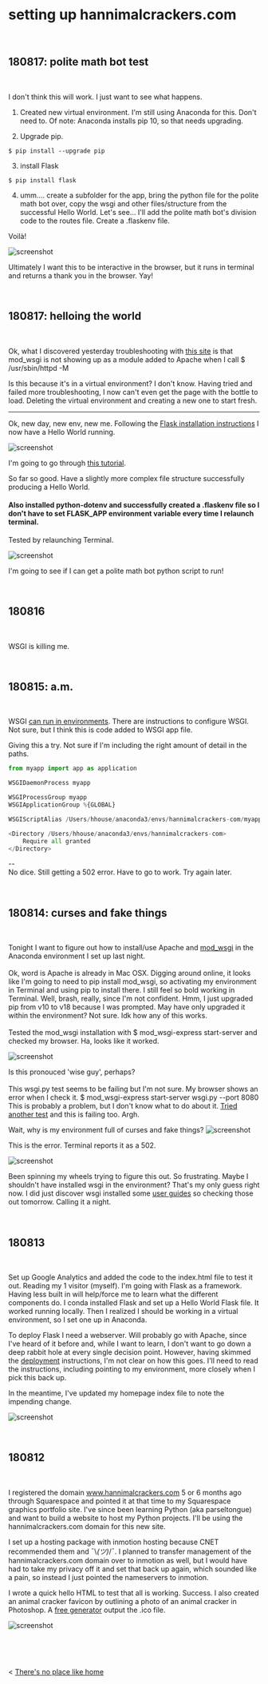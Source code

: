 
# setting up hannimalcrackers.com


&nbsp;
&nbsp;


## 180817: polite math bot test
&nbsp;

I don't think this will work. I just want to see what happens.

1. Created new virtual environment. I'm still using Anaconda for this. Don't need to. Of note: Anaconda installs pip 10, so that needs upgrading.


2. Upgrade pip. 


```
$ pip install --upgrade pip
```

3. install Flask
```
$ pip install flask
```

4. umm....  create a subfolder for the app, bring the python file for the polite math bot over, copy the wsgi and other files/structure from the successful Hello World. Let's see... I'll add the polite math bot's division code to the routes file. Create a .flaskenv file.

Voilà!

![screenshot](http://hannimalcrackers.github.io/parseltongue/img/mathbotworks_180817.png)

Ultimately I want this to be interactive in the browser, but it runs in terminal and returns a thank you in the browser. Yay!

&nbsp;
&nbsp;


## 180817: helloing the world
&nbsp;

Ok, what I discovered yesterday troubleshooting with [this site](file:///Users/hhouse/anaconda3/envs/HannimalCrackers-com/lib/python3.6/site-packages/mod_wsgi/docs/user-guides/checking-your-installation.html) is that mod_wsgi is not showing up as a module added to Apache when I call $ /usr/sbin/httpd -M

Is this because it's in a virtual environment? I don't know. Having tried and failed more troubleshooting, I now can't even get the page with the bottle to load. Deleting the virtual environment and creating a new one to start fresh.

----

Ok, new day, new env, new me. Following the [Flask installation instructions](http://flask.pocoo.org/docs/1.0/quickstart/) I now have a Hello World running.

![screenshot](http://hannimalcrackers.github.io/parseltongue/img/helloworld180817.png)


I'm going to go through [this tutorial](https://blog.miguelgrinberg.com/post/the-flask-mega-tutorial-part-i-hello-world). 

So far so good. Have a slightly more complex file structure successfully producing a Hello World. 

#### Also installed python-dotenv and successfully created a .flaskenv file so I don't have to set FLASK_APP environment variable every time I relaunch terminal. 

Tested by relaunching Terminal.

![screenshot](http://hannimalcrackers.github.io/parseltongue/img/hellohello_180817.png)

I'm going to see if I can get a polite math bot python script to run!

&nbsp;
&nbsp;


## 180816
&nbsp;

WSGI is killing me.



&nbsp;
&nbsp;


## 180815: a.m.
&nbsp;

WSGI [can run in environments](https://modwsgi.readthedocs.io/en/develop/user-guides/virtual-environments.html). There are instructions to configure WSGI. Not sure, but I think this is code added to WSGI app file.

Giving this a try. Not sure if I'm including the right amount of detail in the paths.
```python
from myapp import app as application

WSGIDaemonProcess myapp

WSGIProcessGroup myapp
WSGIApplicationGroup %{GLOBAL}

WSGIScriptAlias /Users/hhouse/anaconda3/envs/hannimalcrackers-com/myapp/myapp.wsgi

<Directory /Users/hhouse/anaconda3/envs/hannimalcrackers-com>
    Require all granted
</Directory>
```
--<br>
No dice. Still getting a 502 error. Have to go to work. Try again later.

&nbsp;
&nbsp;


## 180814: curses and fake things
&nbsp;

Tonight I want to figure out how to install/use Apache and [mod_wsgi](https://pypi.org/project/mod_wsgi/) in the Anaconda environment I set up last night. <br>
<br>
Ok, word is Apache is already in Mac OSX. Digging around online, it looks like I'm going to need to pip install mod_wsgi, so activating my environment in Terminal and using pip to install there. I still feel so bold working in Terminal. Well, brash, really, since I'm not confident. Hmm, I just upgraded pip from v10 to v18 because I was prompted. May have only upgraded it within the environment? Not sure. Idk how any of this works. <br>
<br>
Tested the mod_wsgi installation with $ mod_wsgi-express start-server and checked my browser. Ha, looks like it worked.

![screenshot](http://hannimalcrackers.github.io/parseltongue/img/mod_wsgi_works.png)

Is this pronouced 'wise guy', perhaps? <br>
<br>
This wsgi.py test seems to be failing but I'm not sure. My browser shows an error when I check it.  $ mod_wsgi-express start-server wsgi.py --port 8080 <br>
This is probably a problem, but I don't know what to do about it. [Tried another test](https://davidhamann.de/2017/08/05/running-flask-with-wsgi-on-macos/) and this is failing too. Argh.
<br>

Wait, why is my environment full of curses and fake things?
![screenshot](http://hannimalcrackers.github.io/parseltongue/img/fakeandcurses.png)

This is the error. Terminal reports it as a 502.

![screenshot](http://hannimalcrackers.github.io/parseltongue/img/fail_180814.png)

Been spinning my wheels trying to figure this out. So frustrating. Maybe I shouldn't have installed wsgi in the environment? That's my only guess right now. I did just discover wsgi installed some [user guides](/Users/hhouse/anaconda3/envs/HannimalCrackers-com/lib/python3.6/site-packages/mod_wsgi/docs/_sources/user-guides/checking-your-installation.rst.txt) so checking those out tomorrow. Calling it a night. 


&nbsp;
&nbsp;

## 180813
&nbsp;


Set up Google Analytics and added the code to the index.html file to test it out. Reading my 1 visitor (myself). I'm going with Flask as a framework. Having less built in will help/force me to learn what the different components do. I conda installed Flask and set up a Hello World Flask file. It worked running locally. Then I realized I should be working in a virtual environment, so I set one up in Anaconda.

To deploy Flask I need a webserver. Will probably go with Apache, since I've heard of it before and, while I want to learn, I don't want to go down a deep rabbit hole at every single decision point. However, having skimmed the [deployment](http://flask.pocoo.org/docs/1.0/deploying/#deployment) instructions, I'm not clear on how this goes. I'll need to read the instructions, including pointing to my environment, more closely when I pick this back up.

In the meantime, I've updated my homepage index file to note the impending change.

![screenshot](http://hannimalcrackers.github.io/parseltongue/img/helloworldflask.png)


&nbsp;
&nbsp;


## 180812
&nbsp;


I registered the domain www.hannimalcrackers.com 5 or 6 months ago through Squarespace and pointed it at that time to my Squarespace graphics portfolio site. I've since been learning Python (aka parseltongue) and want to build a website to host my Python projects. I'll be using the hannimalcrackers.com domain for this new site.

I set up a hosting package with inmotion hosting because CNET recommended them and ¯\\_(ツ)_/¯. I planned to transfer management of the hannimalcrackers.com domain over to inmotion as well, but I would have had to take my privacy off it and set that back up again, which sounded like a pain, so instead I just pointed the nameservers to inmotion.

I wrote a quick hello HTML to test that all is working. Success. I also created an animal cracker favicon by outlining a photo of an animal cracker in Photoshop. A [free generator](http://tools.dynamicdrive.com/favicon/) output the .ico file.

![screenshot](http://hannimalcrackers.github.io/parseltongue/img/helloworld.png)


&nbsp;

&nbsp;


< [There's no place like home](../index.md)
